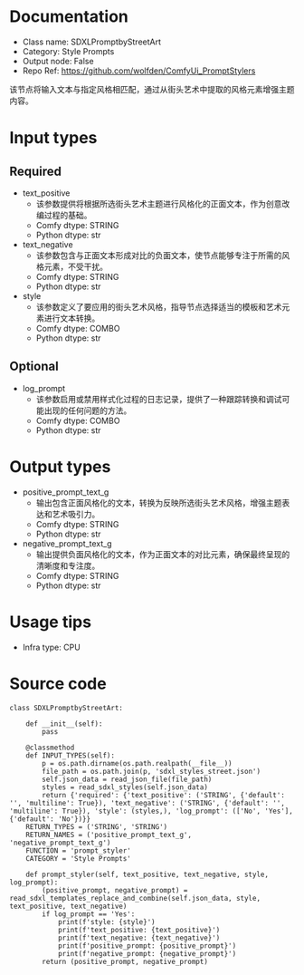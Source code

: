 # Documentation
- Class name: SDXLPromptbyStreetArt
- Category: Style Prompts
- Output node: False
- Repo Ref: https://github.com/wolfden/ComfyUi_PromptStylers

该节点将输入文本与指定风格相匹配，通过从街头艺术中提取的风格元素增强主题内容。

# Input types
## Required
- text_positive
    - 该参数提供将根据所选街头艺术主题进行风格化的正面文本，作为创意改编过程的基础。
    - Comfy dtype: STRING
    - Python dtype: str
- text_negative
    - 该参数包含与正面文本形成对比的负面文本，使节点能够专注于所需的风格元素，不受干扰。
    - Comfy dtype: STRING
    - Python dtype: str
- style
    - 该参数定义了要应用的街头艺术风格，指导节点选择适当的模板和艺术元素进行文本转换。
    - Comfy dtype: COMBO
    - Python dtype: str
## Optional
- log_prompt
    - 该参数启用或禁用样式化过程的日志记录，提供了一种跟踪转换和调试可能出现的任何问题的方法。
    - Comfy dtype: COMBO
    - Python dtype: str

# Output types
- positive_prompt_text_g
    - 输出包含正面风格化的文本，转换为反映所选街头艺术风格，增强主题表达和艺术吸引力。
    - Comfy dtype: STRING
    - Python dtype: str
- negative_prompt_text_g
    - 输出提供负面风格化的文本，作为正面文本的对比元素，确保最终呈现的清晰度和专注度。
    - Comfy dtype: STRING
    - Python dtype: str

# Usage tips
- Infra type: CPU

# Source code
```
class SDXLPromptbyStreetArt:

    def __init__(self):
        pass

    @classmethod
    def INPUT_TYPES(self):
        p = os.path.dirname(os.path.realpath(__file__))
        file_path = os.path.join(p, 'sdxl_styles_street.json')
        self.json_data = read_json_file(file_path)
        styles = read_sdxl_styles(self.json_data)
        return {'required': {'text_positive': ('STRING', {'default': '', 'multiline': True}), 'text_negative': ('STRING', {'default': '', 'multiline': True}), 'style': (styles,), 'log_prompt': (['No', 'Yes'], {'default': 'No'})}}
    RETURN_TYPES = ('STRING', 'STRING')
    RETURN_NAMES = ('positive_prompt_text_g', 'negative_prompt_text_g')
    FUNCTION = 'prompt_styler'
    CATEGORY = 'Style Prompts'

    def prompt_styler(self, text_positive, text_negative, style, log_prompt):
        (positive_prompt, negative_prompt) = read_sdxl_templates_replace_and_combine(self.json_data, style, text_positive, text_negative)
        if log_prompt == 'Yes':
            print(f'style: {style}')
            print(f'text_positive: {text_positive}')
            print(f'text_negative: {text_negative}')
            print(f'positive_prompt: {positive_prompt}')
            print(f'negative_prompt: {negative_prompt}')
        return (positive_prompt, negative_prompt)
```